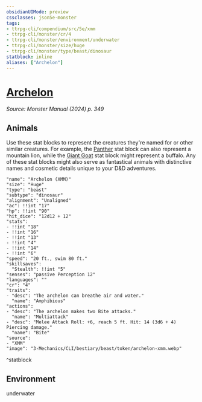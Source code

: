```yaml
---
obsidianUIMode: preview
cssclasses: json5e-monster
tags:
- ttrpg-cli/compendium/src/5e/xmm
- ttrpg-cli/monster/cr/4
- ttrpg-cli/monster/environment/underwater
- ttrpg-cli/monster/size/huge
- ttrpg-cli/monster/type/beast/dinosaur
statblock: inline
aliases: ["Archelon"]
---
```

# [Archelon](3-Mechanics\CLI\bestiary\beast/archelon-xmm.md)
*Source: Monster Manual (2024) p. 349*  

## Animals

Use these stat blocks to represent the creatures they're named for or other similar creatures. For example, the [Panther](3-Mechanics/CLI/bestiary/beast/panther-xmm.md) stat block can also represent a mountain lion, while the [Giant Goat](3-Mechanics/CLI/bestiary/beast/giant-goat-xmm.md) stat block might represent a buffalo. Any of these stat blocks might also serve as fantastical animals with distinctive names and cosmetic details unique to your D&D adventures.

```statblock
"name": "Archelon (XMM)"
"size": "Huge"
"type": "beast"
"subtype": "dinosaur"
"alignment": "Unaligned"
"ac": !!int "17"
"hp": !!int "90"
"hit_dice": "12d12 + 12"
"stats":
- !!int "18"
- !!int "16"
- !!int "13"
- !!int "4"
- !!int "14"
- !!int "6"
"speed": "20 ft., swim 80 ft."
"skillsaves":
  "Stealth": !!int "5"
"senses": "passive Perception 12"
"languages": ""
"cr": "4"
"traits":
- "desc": "The archelon can breathe air and water."
  "name": "Amphibious"
"actions":
- "desc": "The archelon makes two Bite attacks."
  "name": "Multiattack"
- "desc": "Melee Attack Roll: +6, reach 5 ft. Hit: 14 (3d6 + 4) Piercing damage."
  "name": "Bite"
"source":
- "XMM"
"image": "3-Mechanics/CLI/bestiary/beast/token/archelon-xmm.webp"
```
^statblock

## Environment

underwater